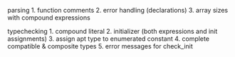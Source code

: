 parsing 
    1. function comments
    2. error handling (declarations)
    3. array sizes with compound expressions

typechecking 
    1. compound literal
    2. initializer (both expressions and init assignments)
    3. assign apt type to enumerated constant
    4. complete compatible & composite types 
    5. error messages for check_init

